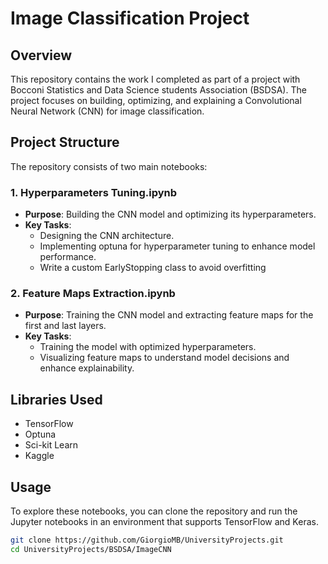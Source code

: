 # Image Classification Project

## Overview
This repository contains the work I completed as part of a project with Bocconi Statistics and Data Science students Association (BSDSA). The project focuses on building, optimizing, and explaining a Convolutional Neural Network (CNN) for image classification.

## Project Structure
The repository consists of two main notebooks:

### 1. Hyperparameters Tuning.ipynb
- **Purpose**: Building the CNN model and optimizing its hyperparameters.
- **Key Tasks**:
  - Designing the CNN architecture.
  - Implementing optuna for hyperparameter tuning to enhance model performance.
  - Write a custom EarlyStopping class to avoid overfitting

### 2. Feature Maps Extraction.ipynb
- **Purpose**: Training the CNN model and extracting feature maps for the first and last layers.
- **Key Tasks**:
  - Training the model with optimized hyperparameters.
  - Visualizing feature maps to understand model decisions and enhance explainability.

## Libraries Used
- TensorFlow
- Optuna
- Sci-kit Learn
- Kaggle

## Usage
To explore these notebooks, you can clone the repository and run the Jupyter notebooks in an environment that supports TensorFlow and Keras.

```bash
git clone https://github.com/GiorgioMB/UniversityProjects.git
cd UniversityProjects/BSDSA/ImageCNN
```
